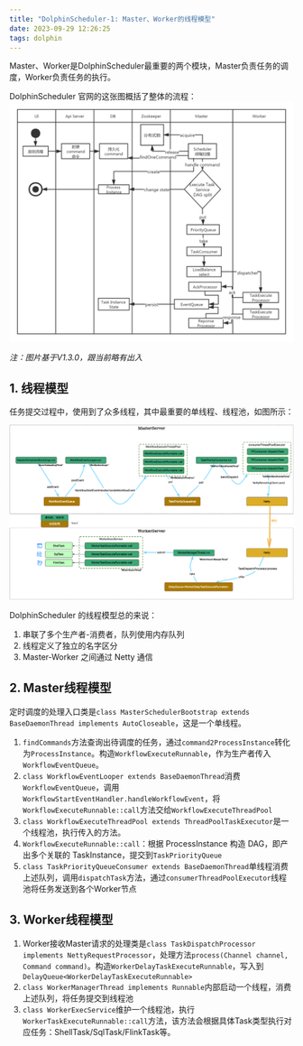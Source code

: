 ```yaml
---
title: "DolphinScheduler-1: Master、Worker的线程模型"
date: 2023-09-29 12:26:25
tags: dolphin
---
```


Master、Worker是DolphinScheduler最重要的两个模块，Master负责任务的调度，Worker负责任务的执行。

DolphinScheduler 官网的这张图概括了整体的流程：![process-start-flow-1.3.0](/assets/images/dolphin/process-start-flow-1.3.0.png)

*注：图片基于V1.3.0，跟当前略有出入*

## 1. 线程模型
任务提交过程中，使用到了众多线程，其中最重要的单线程、线程池，如图所示：

![start-process-thread-model](/assets/images/dolphin/dolphin/start-process-thread-model.png)

DolphinScheduler 的线程模型总的来说：  
1. 串联了多个生产者-消费者，队列使用内存队列  
2. 线程定义了独立的名字区分  
3. Master-Worker 之间通过 Netty 通信  

## 2. Master线程模型

定时调度的处理入口类是`class MasterSchedulerBootstrap extends BaseDaemonThread implements AutoCloseable`，这是一个单线程。

1. `findCommands`方法查询出待调度的任务，通过`command2ProcessInstance`转化为`ProcessInstance`。构造`WorkflowExecuteRunnable`，作为生产者传入`WorkflowEventQueue`。   
2. `class WorkflowEventLooper extends BaseDaemonThread`消费`WorkflowEventQueue`，调用`WorkflowStartEventHandler.handleWorkflowEvent`，将`WorkflowExecuteRunnable::call`方法交给`WorkflowExecuteThreadPool`  
3. `class WorkflowExecuteThreadPool extends ThreadPoolTaskExecutor`是一个线程池，执行传入的方法。  
4. `WorkflowExecuteRunnable::call`：根据 ProcessInstance 构造 DAG，即产出多个关联的 TaskInstance，提交到`TaskPriorityQueue`  
5. `class TaskPriorityQueueConsumer extends BaseDaemonThread`单线程消费上述队列，调用`dispatchTask`方法，通过`consumerThreadPoolExecutor`线程池将任务发送到各个Worker节点     

## 3. Worker线程模型

1. Worker接收Master请求的处理类是`class TaskDispatchProcessor implements NettyRequestProcessor`，处理方法`process(Channel channel, Command command)`。构造`WorkerDelayTaskExecuteRunnable`，写入到`DelayQueue<WorkerDelayTaskExecuteRunnable>`  
2. `class WorkerManagerThread implements Runnable`内部启动一个线程，消费上述队列，将任务提交到线程池  
3. `class WorkerExecService`维护一个线程池，执行`WorkerTaskExecuteRunnable::call`方法，该方法会根据具体Task类型执行对应任务：ShellTask/SqlTask/FlinkTask等。